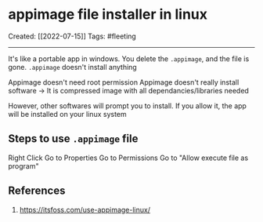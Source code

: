 

# appimage file installer in linux
Created:  [[2022-07-15]]
Tags: #fleeting 

---
It's like a portable app in windows.
You delete the `.appimage`, and the file is gone.
`.appimage` doesn't install anything

Appimage doesn't need root permission
Appimage doesn't really install software
-> It is compressed image with all dependancies/libraries needed 

However, other softwares will prompt you to install.
If you allow it, the app will be installed on your linux system


## Steps to use `.appimage` file
Right Click
Go to Properties
Go to Permissions
Go to "Allow execute file as program"










## References
1. https://itsfoss.com/use-appimage-linux/